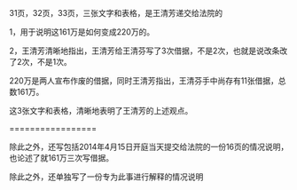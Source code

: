 31页，32页，33页，三张文字和表格，是王清芳递交给法院的 

1，用于说明这161万是如何变成220万的。

2，王清芳清晰地指出，王清芳给王清芬写了3次借据，不是2次，也就是说改条改了2次，不是1次。

220万是两人宣布作废的借据，同时王清芳指出，王清芬手中尚存有11张借据，总数161万。

这3张文字和表格，清晰地表明了王清芳的上述观点。

=================

除此之外，还写包括2014年4月15日开庭当天提交给法院的一份16页的情况说明，也论述了就161万三次写借据。

除此之外，还单独写了一份专为此事进行解释的情况说明

